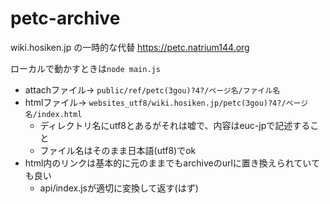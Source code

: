 # petc-archive
wiki.hosiken.jp の一時的な代替 https://petc.natrium144.org

ローカルで動かすときは`node main.js`

* attachファイル→ `public/ref/petc(3gou)?4?/ページ名/ファイル名`
* htmlファイル→ `websites_utf8/wiki.hosiken.jp/petc(3gou)?4?/ページ名/index.html`
  * ディレクトリ名にutf8とあるがそれは嘘で、内容はeuc-jpで記述すること
  * ファイル名はそのまま日本語(utf8)でok
* html内のリンクは基本的に元のままでもarchiveのurlに置き換えられていても良い
  * api/index.jsが適切に変換して返す(はず)
